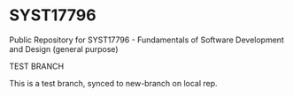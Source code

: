 # SYST17796
Public Repository for SYST17796 - Fundamentals of Software Development and Design (general purpose)

TEST BRANCH

This is a test branch, synced to new-branch on local rep.
